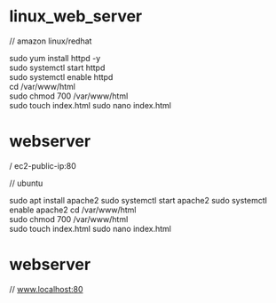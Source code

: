 # linux_web_server

 // amazon linux/redhat  
  
 sudo yum install httpd -y  
 sudo systemctl start httpd  
 sudo systemctl enable httpd  
 cd /var/www/html  
 sudo chmod 700 /var/www/html  
 sudo touch index.html 
 sudo nano index.html 
  
 <h1> webserver </h1>
 / ec2-public-ip:80 

 // ubuntu  
  
 sudo apt install apache2 
 sudo systemctl start apache2 
 sudo systemctl enable apache2 
 cd /var/www/html  
 sudo chmod 700 /var/www/html  
 sudo touch index.html 
 sudo nano index.html 
  
 <h1> webserver </h1> 
  
 // www.localhost:80 
